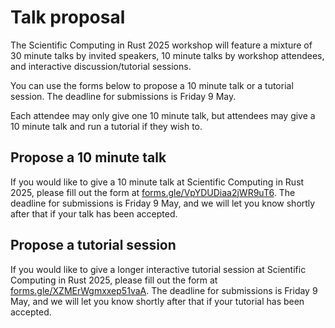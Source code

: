 # Talk proposal

The Scientific Computing in Rust 2025 workshop will feature a mixture of 30 minute talks by invited
speakers, 10 minute talks by workshop attendees, and interactive discussion/tutorial sessions.

You can use the forms below to propose a 10 minute talk or a tutorial session.
The deadline for submissions is Friday 9 May.

Each attendee may only give one 10 minute talk, but attendees may give a 10 minute talk and run a tutorial if they wish to.

## Propose a 10 minute talk

If you would like to give a 10 minute talk at Scientific Computing in Rust 2025, please fill out the form at
<a href="https://forms.gle/VpYDUDiaa2jWR9uT6">forms.gle/VpYDUDiaa2jWR9uT6</a>.
The deadline for submissions is Friday 9 May, and we will let you know shortly after that if your talk has been accepted.

## Propose a tutorial session

If you would like to give a longer interactive tutorial session at Scientific Computing in Rust 2025, please fill out the form at
<a href="https://forms.gle/XZMErWgmxxep51vaA">forms.gle/XZMErWgmxxep51vaA</a>.
The deadline for submissions is Friday 9 May, and we will let you know shortly after that if your tutorial has been accepted.
